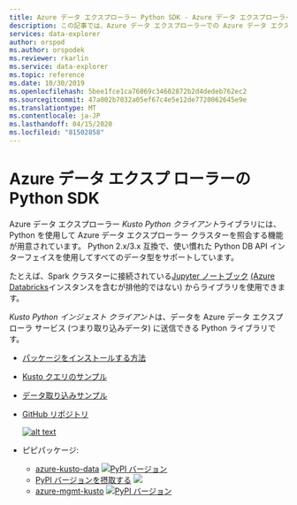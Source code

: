 ```yaml
---
title: Azure データ エクスプローラー Python SDK - Azure データ エクスプローラー |マイクロソフトドキュメント
description: この記事では、Azure データ エクスプローラーでの Azure データ エクスプローラー の Python SDK について説明します。
services: data-explorer
author: orspod
ms.author: orspodek
ms.reviewer: rkarlin
ms.service: data-explorer
ms.topic: reference
ms.date: 10/30/2019
ms.openlocfilehash: 5bee1fce1ca76069c34602872b2d4dedeb762ec2
ms.sourcegitcommit: 47a002b7032a05ef67c4e5e12de7720062645e9e
ms.translationtype: MT
ms.contentlocale: ja-JP
ms.lasthandoff: 04/15/2020
ms.locfileid: "81502858"
---
```

# <a name="azure-data-explorer-python-sdk"></a>Azure データ エクスプ ローラーの Python SDK

Azure データ エクスプローラー *Kusto Python クライアント*ライブラリには、Python を使用して Azure データ エクスプローラー クラスターを照会する機能が用意されています。 Python 2.x/3.x 互換で、使い慣れた Python DB API インターフェイスを使用してすべてのデータ型をサポートしています。

たとえば、Spark クラスターに接続されている[Jupyter ノートブック](https://jupyter.org/) [(Azure Databricks](https://azure.microsoft.com/services/databricks/)インスタンスを含むが排他的ではない) からライブラリを使用できます。

*Kusto Python インジェスト クライアント*は、データを Azure データ エクスプローラ サービス (つまり取り込みデータ) に送信できる Python ライブラリです。 

* [パッケージをインストールする方法](https://github.com/Azure/azure-kusto-python#install)

* [Kusto クエリのサンプル](https://github.com/Azure/azure-kusto-python/blob/master/azure-kusto-data/tests/sample.py)

* [データ取り込みサンプル](https://github.com/Azure/azure-kusto-python/blob/master/azure-kusto-ingest/tests/sample.py)

* [GitHub リポジトリ](https://github.com/Azure/azure-kusto-python)

    [![alt text](https://travis-ci.org/Azure/azure-kusto-python.svg?branch=master "azure-kusto-python")](https://travis-ci.org/Azure/azure-kusto-python)

* ピピパッケージ:

    * [azure-kusto-data](https://pypi.org/project/azure-kusto-data/)
    [![PyPI バージョン](https://badge.fury.io/py/azure-kusto-data.svg)](https://badge.fury.io/py/azure-kusto-data)
    * [PyPI バージョンを摂取する](https://pypi.org/project/azure-kusto-ingest/)
    [![](https://badge.fury.io/py/azure-kusto-ingest.svg)](https://badge.fury.io/py/azure-kusto-ingest)
    * [azure-mgmt-kusto](https://pypi.org/project/azure-mgmt-kusto/)
    [![PyPI バージョン](https://badge.fury.io/py/azure-mgmt-kusto.svg)](https://badge.fury.io/py/azure-mgmt-kusto)